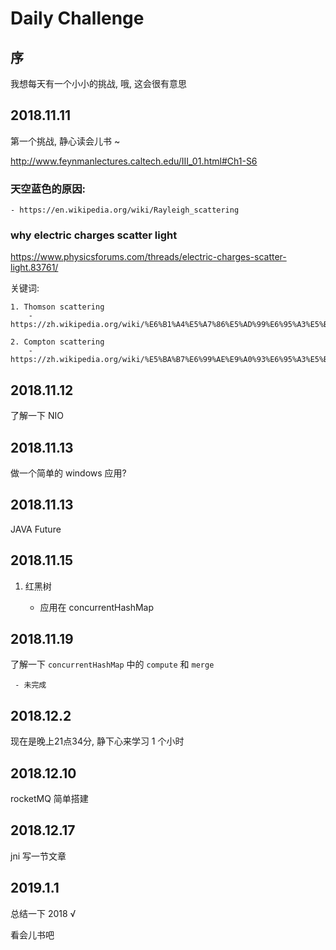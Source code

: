 # Daily Challenge

## 序

我想每天有一个小小的挑战, 哦, 这会很有意思

## 2018.11.11

第一个挑战, 静心读会儿书 ~

http://www.feynmanlectures.caltech.edu/III_01.html#Ch1-S6

### 天空蓝色的原因:

	- https://en.wikipedia.org/wiki/Rayleigh_scattering

### why electric charges scatter light 

https://www.physicsforums.com/threads/electric-charges-scatter-light.83761/

关键词:
	
	1. Thomson scattering
		- https://zh.wikipedia.org/wiki/%E6%B1%A4%E5%A7%86%E5%AD%99%E6%95%A3%E5%B0%84

	2. Compton scattering
		- https://zh.wikipedia.org/wiki/%E5%BA%B7%E6%99%AE%E9%A0%93%E6%95%A3%E5%B0%84

## 2018.11.12

了解一下 NIO


## 2018.11.13

做一个简单的 windows 应用?


## 2018.11.13

JAVA Future

## 2018.11.15

1. 红黑树

	- 应用在 concurrentHashMap 

## 2018.11.19

了解一下 `concurrentHashMap` 中的 `compute` 和 `merge`

	 - 未完成

## 2018.12.2

现在是晚上21点34分, 静下心来学习 1 个小时

## 2018.12.10

rocketMQ 简单搭建

## 2018.12.17

jni 写一节文章

## 2019.1.1

总结一下 2018 √

看会儿书吧




